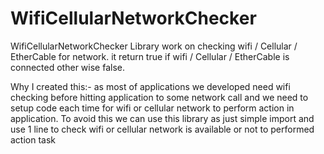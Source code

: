 # WifiCellularNetworkChecker
WifiCellularNetworkChecker Library work on checking wifi / Cellular / EtherCable for network.
it return true if  wifi / Cellular / EtherCable is connected other wise false.

Why I created this:-
as most of applications we developed need wifi checking before hitting application to some network call and we need to setup code each time for wifi or cellular
network to perform action in application. To avoid this we can use this library as just simple import and use 1 line to check wifi or cellular network is available 
or not to performed action task



